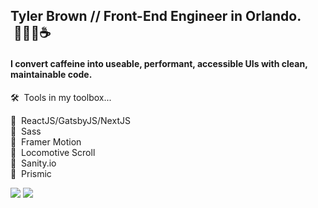 ## Tyler Brown // Front-End Engineer in Orlando. &nbsp;🧑🏼‍💻☕️
#### I convert caffeine into useable, performant, accessible UIs with clean, maintainable code.

🛠&nbsp; Tools in my toolbox...

🚀&nbsp; ReactJS/GatsbyJS/NextJS<br />
🚀&nbsp; Sass<br />
🚀&nbsp; Framer Motion<br />
🚀&nbsp; Locomotive Scroll<br />
🚀&nbsp; Sanity.io<br />
🚀&nbsp; Prismic<br />

<a href="https://linkedin.com/in/tylerbrowndev/"><img src="https://img.shields.io/badge/LinkedIn-0077B5?style=for-the-badge&logo=linkedin&logoColor=white" /></a>
<a href="https://twitter.com/t_brown11b"><img src="https://img.shields.io/badge/Twitter-1DA1F2?style=for-the-badge&logo=twitter&logoColor=white" /></a>

